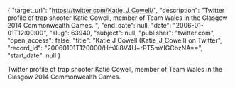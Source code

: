 {
  "target_url": "https://twitter.com/Katie_J_Cowell/", 
  "description": "Twitter profile of trap shooter Katie Cowell, member of Team Wales in the Glasgow 2014 Commonwealth Games. ", 
  "end_date": null, 
  "date": "2006-01-01T12:00:00", 
  "slug": 63940, 
  "subject": null, 
  "publisher": "twitter.com", 
  "open_access": false, 
  "title": "Katie J Cowell (Katie_J_Cowell) on Twitter", 
  "record_id": "20060101T120000/HmXi8V4U+rPT5mYIGCbzNA==", 
  "start_date": null
}

Twitter profile of trap shooter Katie Cowell, member of Team Wales in the Glasgow 2014 Commonwealth Games. 